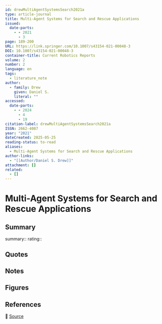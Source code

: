 ```yaml
---
id: drewMultiAgentSystemsSearch2021a
type: article-journal
title: Multi-Agent Systems for Search and Rescue Applications
issued:
  date-parts:
    - - 2021
      - 3
page: 189-200
URL: https://link.springer.com/10.1007/s43154-021-00048-3
DOI: 10.1007/s43154-021-00048-3
container-title: Current Robotics Reports
volume: 2
number: 2
language: en
tags:
  - literature_note
author:
  - family: Drew
    given: Daniel S.
    literal: ""
accessed:
  date-parts:
    - - 2024
      - 4
      - 19
citation-label: drewMultiAgentSystemsSearch2021a
ISSN: 2662-4087
year: "2021"
dateCreated: 2025-05-25
reading-status: to-read
aliases:
  - Multi-Agent Systems for Search and Rescue Applications
author-links:
  - "[[Author/Daniel S. Drew]]"
attachment: []
related:
  - []
---
```


# Multi-Agent Systems for Search and Rescue Applications

## Summary
summary::
rating::

## Quotes

## Notes

## Figures

## References

🔗 [Source](https://link.springer.com/10.1007/s43154-021-00048-3)

